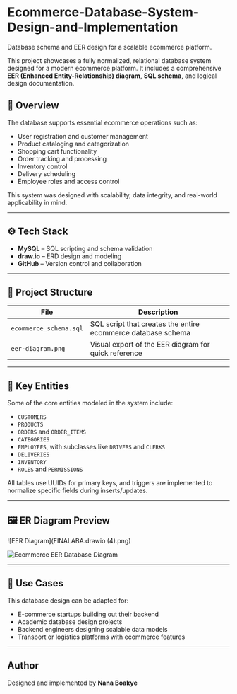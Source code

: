 # Ecommerce-Database-System-Design-and-Implementation
Database schema and EER design for a scalable ecommerce platform.

This project showcases a fully normalized, relational database system designed for a modern ecommerce platform. It includes a comprehensive **EER (Enhanced Entity-Relationship) diagram**, **SQL schema**, and logical design documentation.

## 📘 Overview

The database supports essential ecommerce operations such as:

- User registration and customer management
- Product cataloging and categorization
- Shopping cart functionality
- Order tracking and processing
- Inventory control
- Delivery scheduling
- Employee roles and access control

This system was designed with scalability, data integrity, and real-world applicability in mind.

---

## ⚙️ Tech Stack

- **MySQL** – SQL scripting and schema validation
- **draw.io** – ERD design and modeling
- **GitHub** – Version control and collaboration

---

## 📁 Project Structure

| File | Description |
|------|-------------|
| `ecommerce_schema.sql` | SQL script that creates the entire ecommerce database schema |
| `eer-diagram.png` | Visual export of the EER diagram for quick reference |

---

## 🧠 Key Entities

Some of the core entities modeled in the system include:

- `CUSTOMERS`
- `PRODUCTS`
- `ORDERS` and `ORDER_ITEMS`
- `CATEGORIES`
- `EMPLOYEES`, with subclasses like `DRIVERS` and `CLERKS`
- `DELIVERIES`
- `INVENTORY`
- `ROLES` and `PERMISSIONS`

All tables use UUIDs for primary keys, and triggers are implemented to normalize specific fields during inserts/updates.

---

## 🖼 ER Diagram Preview

![EER Diagram](FINALABA.drawio (4).png)

![Ecommerce EER Database Diagram](https://github.com/NanaBoakye11/Ecommerce-Database-System-Design-and-Implementation/raw/main/FINALABA.drawio%20(4).png)

---

## 🚀 Use Cases

This database design can be adapted for:

- E-commerce startups building out their backend
- Academic database design projects
- Backend engineers designing scalable data models
- Transport or logistics platforms with ecommerce features

---

## Author

Designed and implemented by **Nana Boakye**
